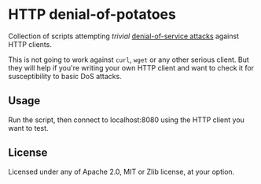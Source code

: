 # HTTP denial-of-potatoes

Collection of scripts attempting *trivial* [denial-of-service attacks](https://en.wikipedia.org/wiki/Denial-of-service_attack) against HTTP clients.

This is not going to work against `curl`, `wget` or any other serious client. But they will help if you're writing your own HTTP client and want to check it for susceptibility to basic DoS attacks.  

## Usage

Run the script, then connect to localhost:8080 using the HTTP client you want to test.

## License

Licensed under any of Apache 2.0, MIT or Zlib license, at your option.
